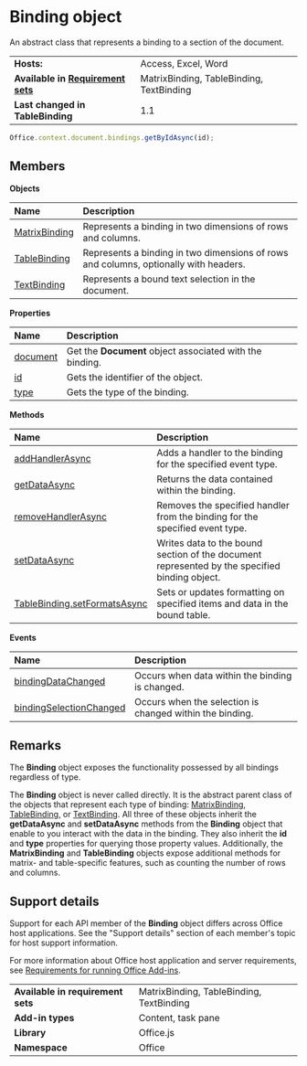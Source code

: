 
# Binding object
An abstract class that represents a binding to a section of the document.

|||
|:-----|:-----|
|**Hosts:**|Access, Excel, Word|
|**Available in [Requirement sets](../../docs/overview/specify-office-hosts-and-api-requirements.md)**|MatrixBinding, TableBinding, TextBinding|
|**Last changed in TableBinding**|1.1|

```js
Office.context.document.bindings.getByIdAsync(id);
```

## Members


**Objects**


|**Name**|**Description**|
|:-----|:-----|
|[MatrixBinding](/reference/shared/binding.matrixbinding.md)|Represents a binding in two dimensions of rows and columns.|
|[TableBinding](/reference/shared/binding.tablebinding.md)|Represents a binding in two dimensions of rows and columns, optionally with headers.|
|[TextBinding](/reference/shared/binding.textbinding.md)|Represents a bound text selection in the document.|

**Properties**


|**Name**|**Description**|
|:-----|:-----|
|[document](/reference/shared/binding.document.md)|Get the  **Document** object associated with the binding.|
|[id](/reference/shared/binding.id.md)|Gets the identifier of the object.|
|[type](/reference/shared/binding.type.md)|Gets the type of the binding.|

**Methods**


|**Name**|**Description**|
|:-----|:-----|
|[addHandlerAsync](/reference/shared/binding.addhandlerasync.md)|Adds a handler to the binding for the specified event type.|
|[getDataAsync](/reference/shared/binding.getdataasync.md)|Returns the data contained within the binding.|
|[removeHandlerAsync](/reference/shared/binding.removehandlerasync.md)|Removes the specified handler from the binding for the specified event type.|
|[setDataAsync](/reference/shared/binding.setdataasync.md)|Writes data to the bound section of the document represented by the specified binding object.|
|[TableBinding.setFormatsAsync](/reference/shared/binding.tablebinding.setformatsasync.md)|Sets or updates formatting on specified items and data in the bound table.|

**Events**


|**Name**|**Description**|
|:-----|:-----|
|[bindingDataChanged](/reference/shared/binding.bindingdatachangedevent.md)|Occurs when data within the binding is changed.|
|[bindingSelectionChanged](/reference/shared/binding.bindingselectionchangedevent.md)|Occurs when the selection is changed within the binding.|

## Remarks

The  **Binding** object exposes the functionality possessed by all bindings regardless of type.

The  **Binding** object is never called directly. It is the abstract parent class of the objects that represent each type of binding: [MatrixBinding](/reference/shared/binding.matrixbinding.md), [TableBinding](/reference/shared/binding.tablebinding.md), or [TextBinding](/reference/shared/binding.textbinding.md). All three of these objects inherit the  **getDataAsync** and **setDataAsync** methods from the **Binding** object that enable to you interact with the data in the binding. They also inherit the **id** and **type** properties for querying those property values. Additionally, the **MatrixBinding** and **TableBinding** objects expose additional methods for matrix- and table-specific features, such as counting the number of rows and columns.


## Support details


Support for each API member of the  **Binding** object differs across Office host applications. See the "Support details" section of each member's topic for host support information.

For more information about Office host application and server requirements, see [Requirements for running Office Add-ins](../../docs/overview/requirements-for-running-office-add-ins.md).


|||
|:-----|:-----|
|**Available in requirement sets**|MatrixBinding, TableBinding, TextBinding|
|**Add-in types**|Content, task pane|
|**Library**|Office.js|
|**Namespace**|Office|
